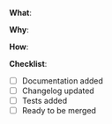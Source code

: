<!--
Thanks for your interest in the project. Bugs filed and PRs submitted are appreciated!

Please make sure you're familiar with and follow the instructions in the
contributing guidelines (found in the CONTRIBUTING.adoc file).

Please fill out the information below to expedite the review and (hopefully)
merge of your pull request!
-->

**What**: <!-- What changes are being made? (What feature/bug is being fixed here?) -->

**Why**: <!-- Why are these changes necessary? -->

**How**: <!-- How were these changes implemented? -->

**Checklist**: <!-- Have you done all of these things?  -->
<!-- add "N/A" to the end of each line that's irrelevant to your changes
to check an item, place an "x" in the box like so: "- [x] Documentation" -->

- [ ] Documentation added
      <!-- Docs can be found in the folder `chaos-monkey-docs/src/main/asciidoc/` -->
- [ ] Changelog updated
      <!-- Changes can be found in the file `chaos-monkey-docs/src/main/asciidoc/changes.adoc` -->
- [ ] Tests added
      <!-- Thank you so much for that! -->
- [ ] Ready to be merged
      <!-- In your opinion, is this ready to be merged as soon as it's reviewed? -->

<!-- feel free to add additional comments -->
